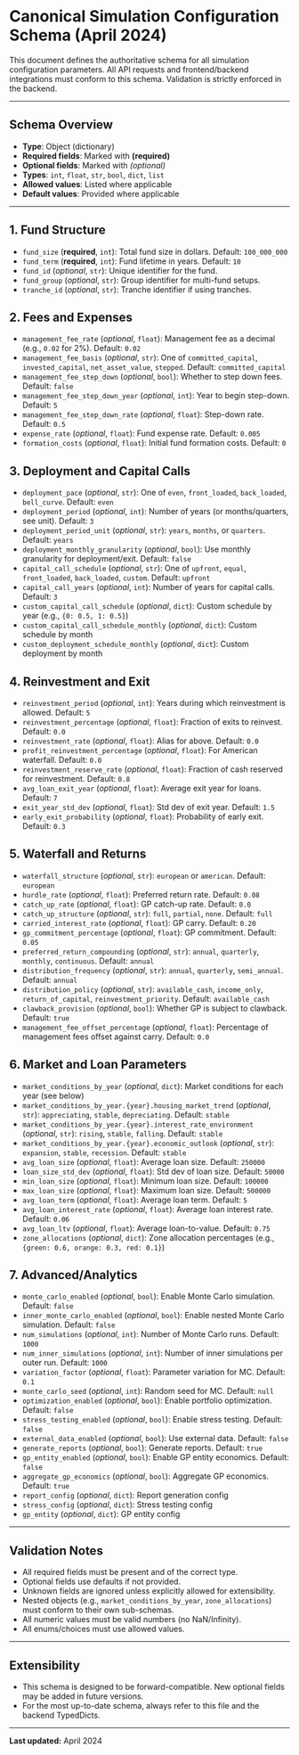 # Canonical Simulation Configuration Schema (April 2024)

This document defines the authoritative schema for all simulation configuration parameters. All API requests and frontend/backend integrations must conform to this schema. Validation is strictly enforced in the backend.

---

## **Schema Overview**
- **Type**: Object (dictionary)
- **Required fields**: Marked with **(required)**
- **Optional fields**: Marked with *(optional)*
- **Types**: `int`, `float`, `str`, `bool`, `dict`, `list`
- **Allowed values**: Listed where applicable
- **Default values**: Provided where applicable

---

## **1. Fund Structure**
- `fund_size` (**required**, `int`): Total fund size in dollars. Default: `100_000_000`
- `fund_term` (**required**, `int`): Fund lifetime in years. Default: `10`
- `fund_id` (*optional*, `str`): Unique identifier for the fund.
- `fund_group` (*optional*, `str`): Group identifier for multi-fund setups.
- `tranche_id` (*optional*, `str`): Tranche identifier if using tranches.

## **2. Fees and Expenses**
- `management_fee_rate` (*optional*, `float`): Management fee as a decimal (e.g., `0.02` for 2%). Default: `0.02`
- `management_fee_basis` (*optional*, `str`): One of `committed_capital`, `invested_capital`, `net_asset_value`, `stepped`. Default: `committed_capital`
- `management_fee_step_down` (*optional*, `bool`): Whether to step down fees. Default: `false`
- `management_fee_step_down_year` (*optional*, `int`): Year to begin step-down. Default: `5`
- `management_fee_step_down_rate` (*optional*, `float`): Step-down rate. Default: `0.5`
- `expense_rate` (*optional*, `float`): Fund expense rate. Default: `0.005`
- `formation_costs` (*optional*, `float`): Initial fund formation costs. Default: `0`

## **3. Deployment and Capital Calls**
- `deployment_pace` (*optional*, `str`): One of `even`, `front_loaded`, `back_loaded`, `bell_curve`. Default: `even`
- `deployment_period` (*optional*, `int`): Number of years (or months/quarters, see unit). Default: `3`
- `deployment_period_unit` (*optional*, `str`): `years`, `months`, or `quarters`. Default: `years`
- `deployment_monthly_granularity` (*optional*, `bool`): Use monthly granularity for deployment/exit. Default: `false`
- `capital_call_schedule` (*optional*, `str`): One of `upfront`, `equal`, `front_loaded`, `back_loaded`, `custom`. Default: `upfront`
- `capital_call_years` (*optional*, `int`): Number of years for capital calls. Default: `3`
- `custom_capital_call_schedule` (*optional*, `dict`): Custom schedule by year (e.g., `{0: 0.5, 1: 0.5}`)
- `custom_capital_call_schedule_monthly` (*optional*, `dict`): Custom schedule by month
- `custom_deployment_schedule_monthly` (*optional*, `dict`): Custom deployment by month

## **4. Reinvestment and Exit**
- `reinvestment_period` (*optional*, `int`): Years during which reinvestment is allowed. Default: `5`
- `reinvestment_percentage` (*optional*, `float`): Fraction of exits to reinvest. Default: `0.0`
- `reinvestment_rate` (*optional*, `float`): Alias for above. Default: `0.0`
- `profit_reinvestment_percentage` (*optional*, `float`): For American waterfall. Default: `0.0`
- `reinvestment_reserve_rate` (*optional*, `float`): Fraction of cash reserved for reinvestment. Default: `0.8`
- `avg_loan_exit_year` (*optional*, `float`): Average exit year for loans. Default: `7`
- `exit_year_std_dev` (*optional*, `float`): Std dev of exit year. Default: `1.5`
- `early_exit_probability` (*optional*, `float`): Probability of early exit. Default: `0.3`

## **5. Waterfall and Returns**
- `waterfall_structure` (*optional*, `str`): `european` or `american`. Default: `european`
- `hurdle_rate` (*optional*, `float`): Preferred return rate. Default: `0.08`
- `catch_up_rate` (*optional*, `float`): GP catch-up rate. Default: `0.0`
- `catch_up_structure` (*optional*, `str`): `full`, `partial`, `none`. Default: `full`
- `carried_interest_rate` (*optional*, `float`): GP carry. Default: `0.20`
- `gp_commitment_percentage` (*optional*, `float`): GP commitment. Default: `0.05`
- `preferred_return_compounding` (*optional*, `str`): `annual`, `quarterly`, `monthly`, `continuous`. Default: `annual`
- `distribution_frequency` (*optional*, `str`): `annual`, `quarterly`, `semi_annual`. Default: `annual`
- `distribution_policy` (*optional*, `str`): `available_cash`, `income_only`, `return_of_capital`, `reinvestment_priority`. Default: `available_cash`
- `clawback_provision` (*optional*, `bool`): Whether GP is subject to clawback. Default: `true`
- `management_fee_offset_percentage` (*optional*, `float`): Percentage of management fees offset against carry. Default: `0.0`

## **6. Market and Loan Parameters**
- `market_conditions_by_year` (*optional*, `dict`): Market conditions for each year (see below)
- `market_conditions_by_year.{year}.housing_market_trend` (*optional*, `str`): `appreciating`, `stable`, `depreciating`. Default: `stable`
- `market_conditions_by_year.{year}.interest_rate_environment` (*optional*, `str`): `rising`, `stable`, `falling`. Default: `stable`
- `market_conditions_by_year.{year}.economic_outlook` (*optional*, `str`): `expansion`, `stable`, `recession`. Default: `stable`
- `avg_loan_size` (*optional*, `float`): Average loan size. Default: `250000`
- `loan_size_std_dev` (*optional*, `float`): Std dev of loan size. Default: `50000`
- `min_loan_size` (*optional*, `float`): Minimum loan size. Default: `100000`
- `max_loan_size` (*optional*, `float`): Maximum loan size. Default: `500000`
- `avg_loan_term` (*optional*, `float`): Average loan term. Default: `5`
- `avg_loan_interest_rate` (*optional*, `float`): Average loan interest rate. Default: `0.06`
- `avg_loan_ltv` (*optional*, `float`): Average loan-to-value. Default: `0.75`
- `zone_allocations` (*optional*, `dict`): Zone allocation percentages (e.g., `{green: 0.6, orange: 0.3, red: 0.1}`)

## **7. Advanced/Analytics**
- `monte_carlo_enabled` (*optional*, `bool`): Enable Monte Carlo simulation. Default: `false`
- `inner_monte_carlo_enabled` (*optional*, `bool`): Enable nested Monte Carlo simulation. Default: `false`
- `num_simulations` (*optional*, `int`): Number of Monte Carlo runs. Default: `1000`
- `num_inner_simulations` (*optional*, `int`): Number of inner simulations per outer run. Default: `1000`
- `variation_factor` (*optional*, `float`): Parameter variation for MC. Default: `0.1`
- `monte_carlo_seed` (*optional*, `int`): Random seed for MC. Default: `null`
- `optimization_enabled` (*optional*, `bool`): Enable portfolio optimization. Default: `false`
- `stress_testing_enabled` (*optional*, `bool`): Enable stress testing. Default: `false`
- `external_data_enabled` (*optional*, `bool`): Use external data. Default: `false`
- `generate_reports` (*optional*, `bool`): Generate reports. Default: `true`
- `gp_entity_enabled` (*optional*, `bool`): Enable GP entity economics. Default: `false`
- `aggregate_gp_economics` (*optional*, `bool`): Aggregate GP economics. Default: `true`
- `report_config` (*optional*, `dict`): Report generation config
- `stress_config` (*optional*, `dict`): Stress testing config
- `gp_entity` (*optional*, `dict`): GP entity config

---

## **Validation Notes**
- All required fields must be present and of the correct type.
- Optional fields use defaults if not provided.
- Unknown fields are ignored unless explicitly allowed for extensibility.
- Nested objects (e.g., `market_conditions_by_year`, `zone_allocations`) must conform to their own sub-schemas.
- All numeric values must be valid numbers (no NaN/Infinity).
- All enums/choices must use allowed values.

---

## **Extensibility**
- This schema is designed to be forward-compatible. New optional fields may be added in future versions.
- For the most up-to-date schema, always refer to this file and the backend TypedDicts.

---

**Last updated:** April 2024




